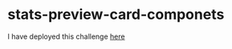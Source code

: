 # stats-preview-card-componets
I have deployed this challenge [here](https://stats-previw.netlify.app/)
